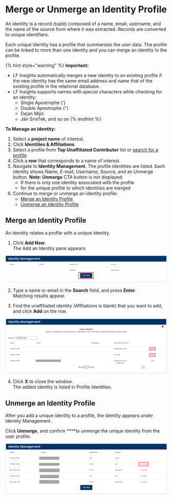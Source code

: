 # Merge or Unmerge an Identity Profile

An identity is a record \(tuple\) composed of a name, email, username, and the name of the source from where it was extracted. Records are converted to unique identifiers.

Each unique identity has a profile that summarizes the user data. The profile can be linked to more than one identity and you can merge an identity to the profile.

{% hint style="warning" %}
**Important:** 

* LF Insights automatically merges a new identity to an existing profile if the new identity has the same email address and name that of the existing profile in the relational database.
* LF Insights supports names with special characters while checking for an identity:
  * Single Apostrophe \('\)
  * Double Apostrophe \("\)
  * Dejan Mijić
  * Ján Srni?ek, and so on
{% endhint %}

**To Manage an Identity:**

1. Select a **project name** of interest.
2. Click **Identities & Affiliations**.
3. Select a profile from **Top Unaffiliated Contributor** list or [search for a profile](find-a-profile.md).
4. Click a **row** that corresponds to a name of interest.
5. Navigate to **Identity Management**. The profile identities are listed. Each identity shows Name, E-mail, Username, Source, and an Unmerge button. **Note: Unmerge** CTA button is not displayed:
   * If there is only one identity associated with the profile
   * for the unique profile to which identities are merged
6. Continue to merge or unmerge an identity profile:
   * [Merge an Identity Profile](merge-or-unmerge-an-identity-profile.md#merge-an-identity-profile)
   * [Unmerge an Identity Profile](merge-or-unmerge-an-identity-profile.md#unmerge-an-identity-profile)

## Merge an Identity Profile

An identity relates a profile with a unique identity.

1. Click **Add New**.  
The Add an Identity pane appears:

![Add New Identity](../../../.gitbook/assets/add-new-identity.png)

2. Type a name or email in the **Search** field, and press **Enter**.  
Matching results appear.

3. Find the unaffiliated identity \(Affiliations is blank\) that you want to add, and click **Add** on the row.

![Add an Idenityt](../../../.gitbook/assets/add-an-identity.png)

4. Click **X** to close the window.  
The added identity is listed in Profile Identities.

## Unmerge an Identity Profile

After you add a unique identity to a profile, the identity appears under Identity Management .

Click **Unmerge**, and confirm ****to unmerge the unique identity from the user profile.

![Unmerge Identity](../../../.gitbook/assets/unmerge-identity.png)

